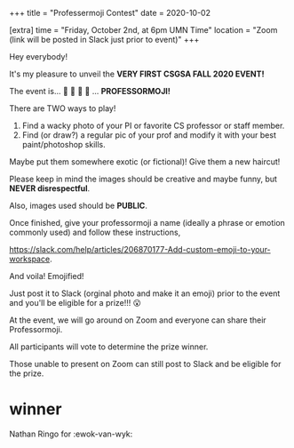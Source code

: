 +++
title = "Professermoji Contest"
date = 2020-10-02

[extra]
time = "Friday, October 2nd, at 6pm UMN Time"
location = "Zoom (link will be posted in Slack just prior to event)"
+++

Hey everybody!

It's my pleasure to unveil the __VERY FIRST CSGSA FALL 2020 EVENT!__

The event is... 👏 👏 👏 👏 ... __PROFESSORMOJI!__

There are TWO ways to play!
1) Find a wacky photo of your PI or favorite CS professor or staff member.
2) Find (or draw?) a regular pic of your prof and modify it with your best paint/photoshop skills.

Maybe put them somewhere exotic (or fictional)! Give them a new haircut!

Please keep in mind the images should be creative and maybe funny, but __NEVER disrespectful__.

Also, images used should be __PUBLIC__.

Once finished, give your professormoji a name (ideally a phrase or emotion commonly used) and follow these instructions,

<https://slack.com/help/articles/206870177-Add-custom-emoji-to-your-workspace>.

And voila! Emojified!

Just post it to Slack (orginal photo and make it an emoji) prior to the event and you'll be eligible for a prize!!! 😮

At the event, we will go around on Zoom and everyone can share their Professormoji.

All participants will vote to determine the prize winner.

Those unable to present on Zoom can still post to Slack and be eligible for the prize.

# winner
Nathan Ringo for :ewok-van-wyk:
